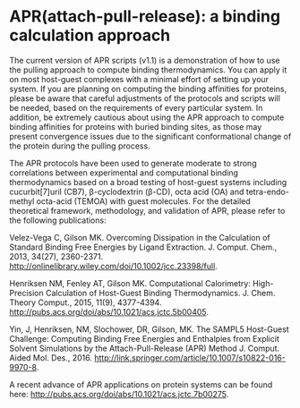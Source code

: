 # APR(attach-pull-release): a binding calculation approach

The current version of APR scripts (v1.1) is a demonstration of how to use the pulling approach to compute binding thermodynamics. 
You can apply it on most host-guest complexes with a minimal effort of setting up your system. 
If you are planning on computing the binding affinities for proteins, please be aware that
careful adjustments of the protocols and scripts will be needed, based on the requirements of every particular system. In addition,
be extremely cautious about using the APR approach to compute binding affinities for proteins with buried binding sites, as those
may present convergence issues due to the significant conformational change of the protein during the pulling process.     

The APR protocols have been used to generate moderate to strong correlations between experimental and computational binding thermodynamics based on a broad testing of host-guest systems including cucurbit[7]uril (CB7), β-cyclodextrin (β-CD), octa acid (OA) and tetra-endo-methyl octa-acid (TEMOA) with guest molecules. For the detailed theoretical framework, methodology, and validation of APR, please refer to the following publications:

Velez-Vega C, Gilson MK. Overcoming Dissipation in the Calculation of Standard Binding Free Energies by Ligand Extraction. J. Comput. Chem., 2013, 34(27), 2360-2371. http://onlinelibrary.wiley.com/doi/10.1002/jcc.23398/full.

Henriksen NM, Fenley AT, Gilson MK. Computational Calorimetry: High-Precision Calculation of Host-Guest Binding Thermodynamics. J. Chem. Theory Comput., 2015, 11(9), 4377-4394. http://pubs.acs.org/doi/abs/10.1021/acs.jctc.5b00405.
 
Yin, J, Henriksen, NM, Slochower, DR, Gilson, MK. The SAMPL5 Host-Guest Challenge: Computing Binding Free Energies and Enthalpies from Explicit Solvent Simulations by the Attach-Pull-Release (APR) Method J. Comput. Aided Mol. Des., 2016. http://link.springer.com/article/10.1007/s10822-016-9970-8.


A recent advance of APR applications on protein systems can be found here: http://pubs.acs.org/doi/abs/10.1021/acs.jctc.7b00275.
